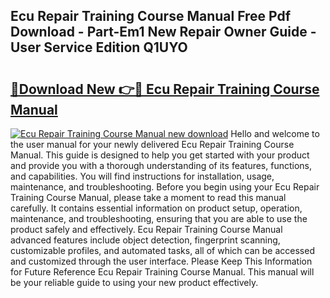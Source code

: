 ## Ecu Repair Training Course Manual Free Pdf Download - Part-Em1 New Repair Owner Guide - User Service Edition Q1UYO

# <h2><a href="http://bc48818.oget.top/?id=Ecu+Repair+Training+Course+Manual">🔗Download New 👉🔴 Ecu Repair Training Course Manual</a></h2>

[![Ecu Repair Training Course Manual new download](https://i.imgur.com/5g1atiW.png)](http://bc48818.oget.top/?id=Ecu+Repair+Training+Course+Manual)
Hello and welcome to the user manual for your newly delivered Ecu Repair Training Course Manual. This guide is designed to help you get started with your product and provide you with a thorough understanding of its features, functions, and capabilities. You will find instructions for installation, usage, maintenance, and troubleshooting. Before you begin using your Ecu Repair Training Course Manual, please take a moment to read this manual carefully. It contains essential information on product setup, operation, maintenance, and troubleshooting, ensuring that you are able to use the product safely and effectively. Ecu Repair Training Course Manual advanced features include object detection, fingerprint scanning, customizable profiles, and automated tasks, all of which can be accessed and customized through the user interface. Please Keep This Information for Future Reference Ecu Repair Training Course Manual. This manual will be your reliable guide to using your new product effectively.

